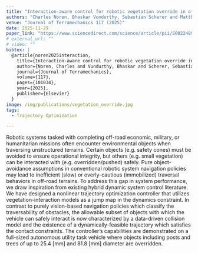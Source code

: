 ```yaml
---
title: "Interaction-aware control for robotic vegetation override in off-road environments"
authors: "Charles Noren, Bhaskar Vundurthy, Sebastian Scherer and Matthew Travers"
venue: "Journal of Terramechanics 117 (2025)"
date: 2025-11-29
paper_link: "https://www.sciencedirect.com/science/article/pii/S0022489824000764" 
# external_url: "" 
# video: ""
bibtex: |
  @article{noren2025interaction,
    title={Interaction-aware control for robotic vegetation override in off-road environments},
    author={Noren, Charles and Vundurthy, Bhaskar and Scherer, Sebastian and Travers, Matthew},
    journal={Journal of Terramechanics},
    volume={117},
    pages={101034},
    year={2025},
    publisher={Elsevier}
  }
image: /img/publications/vegetation_override.jpg
tags:
  - Trajectory Optimization

---
```


Robotic systems tasked with completing off-road economic, military, or humanitarian missions often encounter environmental objects when traversing unstructured terrains. Certain objects (e.g. safety cones) must be avoided to ensure operational integrity, but others (e.g. small vegetation) can be interacted with (e.g. overridden/pushed) safely. Pure object-avoidance assumptions in conventional robotic system navigation policies may lead to inefficient (slow) or overly-cautious (immobilized) traversal behaviors in off-road terrains. To address this gap in system performance, we draw inspiration from existing hybrid dynamic system control literature. We have designed a nonlinear trajectory optimization controller that utilizes vegetation-interaction models as a jump map in the dynamics constraint. In contrast to purely vision-based navigation policies which classify the traversability of obstacles, the allowable subset of objects with which the vehicle can safely interact is now characterized by a data-driven collision model and the existence of a dynamically-feasible trajectory which satisfies the contact constraints. The controller’s capabilities are demonstrated on a full-sized autonomous utility task vehicle where objects including posts and trees of up to 25.4 [mm] and 81.8 [mm] diameter are overridden.